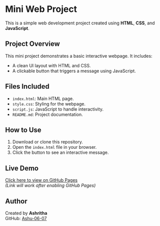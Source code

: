 # Mini Web Project

This is a simple web development project created using **HTML**, **CSS**, and **JavaScript**.

## Project Overview

This mini project demonstrates a basic interactive webpage. It includes:
- A clean UI layout with HTML and CSS.
- A clickable button that triggers a message using JavaScript.

## Files Included

- `index.html`: Main HTML page.
- `style.css`: Styling for the webpage.
- `script.js`: JavaScript to handle interactivity.
- `README.md`: Project documentation.

## How to Use

1. Download or clone this repository.
2. Open the `index.html` file in your browser.
3. Click the button to see an interactive message.

## Live Demo

[Click here to view on GitHub Pages](https://Ashu-06-07.github.io/mini-web-project/)  
*(Link will work after enabling GitHub Pages)*

## Author

Created by **Ashritha**  
GitHub: [Ashu-06-07](https://github.com/Ashu-06-07)